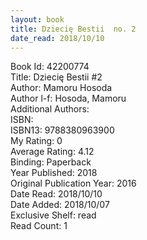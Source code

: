 ```yaml
---
layout: book
title: Dziecię Bestii  no. 2
date_read: 2018/10/10
---
```


Book Id: 42200774<br />
Title: Dziecię Bestii #2<br />
Author: Mamoru Hosoda<br />
Author l-f: Hosoda, Mamoru<br />
Additional Authors: <br />
ISBN: <br />
ISBN13: 9788380963900<br />
My Rating: 0<br />
Average Rating: 4.12<br />
Binding: Paperback<br />
Year Published: 2018<br />
Original Publication Year: 2016<br />
Date Read: 2018/10/10<br />
Date Added: 2018/10/07<br />
Exclusive Shelf: read<br />
Read Count: 1<br />

